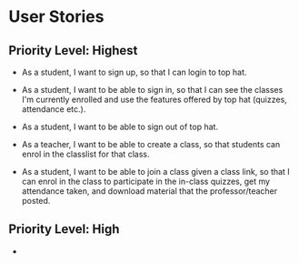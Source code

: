 # **User Stories**
## Priority Level: Highest
- As a student, I want to sign up, so that I can login to top hat.
- As a student, I want to be able to sign in, so that I can see the classes I'm currently enrolled and use the features offered by top hat (quizzes, attendance etc.).
- As a student, I want to be able to sign out of top hat.

- As a teacher, I want to be able to create a class, so that students can enrol in the classlist for that class.


- As a student, I want to be able to join a class given a class link, so that I can enrol in the class to participate in the in-class quizzes, get my attendance taken, and download material that the professor/teacher posted.

## Priority Level: High
- 